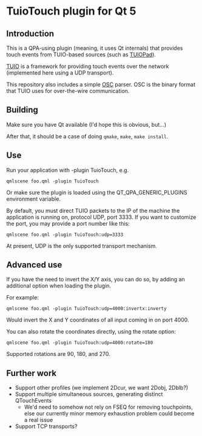 # TuioTouch plugin for Qt 5

## Introduction

This is a QPA-using plugin (meaning, it uses Qt internals) that provides touch
events from TUIO-based sources (such as [TUIOPad](https://code.google.com/p/tuiopad/)).

[TUIO](http://www.tuio.org/) is a framework for providing touch events over the
network (implemented here using a UDP transport).

This repository also includes a simple [OSC](http://opensoundcontrol.org/spec-1_0)
parser. OSC is the binary format that TUIO uses for over-the-wire communication.

## Building

Make sure you have Qt available (I'd hope this is obvious, but...)

After that, it should be a case of doing `qmake`, `make`, `make install`.

## Use

Run your application with -plugin TuioTouch, e.g.

`qmlscene foo.qml -plugin TuioTouch`

Or make sure the plugin is loaded using the QT_QPA_GENERIC_PLUGINS environment
variable.

By default, you must direct TUIO packets to the IP of the machine the application
is running on, protocol UDP, port 3333. If you want to customize the port, you
may provide a port number like this:

`qmlscene foo.qml -plugin TuioTouch:udp=3333`

At present, UDP is the only supported transport mechanism.

## Advanced use

If you have the need to invert the X/Y axis, you can do so, by adding an
additional option when loading the plugin.

For example:

`qmlscene foo.qml -plugin TuioTouch:udp=4000:invertx:inverty`

Would invert the X and Y coordinates of all input coming in on port 4000.

You can also rotate the coordinates directly, using the rotate option:

`qmlscene foo.qml -plugin TuioTouch:udp=4000:rotate=180`

Supported rotations are 90, 180, and 270.

## Further work

* Support other profiles (we implement 2Dcur, we want 2Dobj, 2Dblb?)
* Support multiple simultaneous sources, generating distinct QTouchEvents
    * We'd need to somehow not rely on FSEQ for removing touchpoints, else our
      currently minor memory exhaustion problem could become a real issue
* Support TCP transports?
